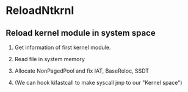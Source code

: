 # ReloadNtkrnl
## Reload kernel module in system space<br/>

1. Get information of first kernel module.

2. Read file in system memory

3. Allocate NonPagedPool and fix IAT, BaseReloc, SSDT

4. (We can hook kifastcall to make syscall jmp to our "Kernel space")





